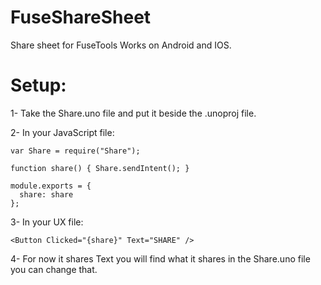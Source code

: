 # FuseShareSheet

Share sheet for FuseTools Works on Android and IOS.

# Setup:

1- Take the Share.uno file and put it beside the .unoproj file.

2- In your JavaScript file:

    var Share = require("Share");

    function share() { Share.sendIntent(); }

    module.exports = {
      share: share
    };

3- In your UX file:

    <Button Clicked="{share}" Text="SHARE" />
 
4- For now it shares Text you will find what it shares in the Share.uno file you can change that.
